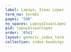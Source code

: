 ```yaml
---
label: Lapuya, Isaac Lopez
term_no: term61
pages: '598'
no_spaces: LapuyaIsaacLopez
pid: lapuyaisaaclopez
order: '0541'
layout: generic_index_term
collection: index-headings
---
```

